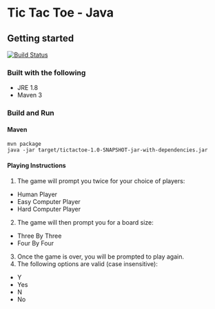 # Tic Tac Toe - Java #

## Getting started ##
[![Build Status](https://travis-ci.org/samhandev/tic-tac-toe-java.svg?branch=master)](https://travis-ci.org/samhandev/tic-tac-toe-java)
### Built with the following ###
* JRE 1.8
* Maven 3

### Build and Run ###
#### Maven ####
    mvn package
    java -jar target/tictactoe-1.0-SNAPSHOT-jar-with-dependencies.jar
    
    
#### Playing Instructions ####
1. The game will prompt you twice for your choice of players:
  * Human Player
  * Easy Computer Player
  * Hard Computer Player
2. The game will then prompt you for a board size: 
  * Three By Three 
  * Four By Four
3. Once the game is over, you will be prompted to play again.
4. The following options are valid (case insensitive): 
  * Y
  * Yes
  * N
  * No